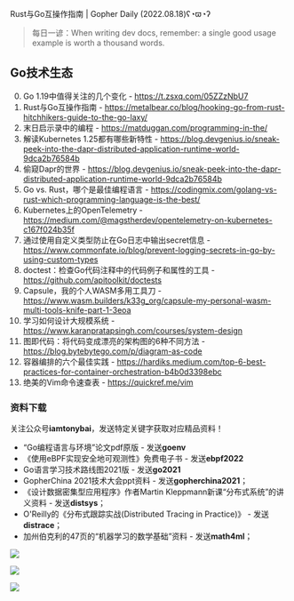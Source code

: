 Rust与Go互操作指南 | Gopher Daily (2022.08.18)ʕ◔ϖ◔ʔ

>每日一谚：When writing dev docs, remember: a single good usage example is worth a thousand words.
 
## Go技术生态

0. Go 1.19中值得关注的几个变化 - https://t.zsxq.com/05ZZzNbU7
1. Rust与Go互操作指南 - https://metalbear.co/blog/hooking-go-from-rust-hitchhikers-guide-to-the-go-laxy/ 
2. 末日启示录中的编程 - https://matduggan.com/programming-in-the/
3. 解读Kubernetes 1.25都有哪些新特性 - https://blog.devgenius.io/sneak-peek-into-the-dapr-distributed-application-runtime-world-9dca2b76584b
4. 偷窥Dapr的世界 - https://blog.devgenius.io/sneak-peek-into-the-dapr-distributed-application-runtime-world-9dca2b76584b
5. Go vs. Rust，哪个是最佳编程语言 - https://codingmix.com/golang-vs-rust-which-programming-language-is-the-best/
6. Kubernetes上的OpenTelemetry - https://medium.com/@magstherdev/opentelemetry-on-kubernetes-c167f024b35f
7. 通过使用自定义类型防止在Go日志中输出secret信息 - https://www.commonfate.io/blog/prevent-logging-secrets-in-go-by-using-custom-types
8. doctest：检查Go代码注释中的代码例子和属性的工具 - https://github.com/apitoolkit/doctests
9. Capsule，我的个人WASM多用工具刀 - https://www.wasm.builders/k33g_org/capsule-my-personal-wasm-multi-tools-knife-part-1-3eoa
10. 学习如何设计大规模系统 - https://www.karanpratapsingh.com/courses/system-design
11. 图即代码：将代码变成漂亮的架构图的6种不同方法 - https://blog.bytebytego.com/p/diagram-as-code
12. 容器编排的六个最佳实践 - https://hardiks.medium.com/top-6-best-practices-for-container-orchestration-b4b0d3398ebc
13. 绝美的Vim命令速查表 - https://quickref.me/vim


### 资料下载

关注公众号**iamtonybai**，发送特定关键字获取对应精品资料！

* “Go编程语言与环境”论文pdf原版 - 发送**goenv**
* 《使用eBPF实现安全地可观测性》免费电子书 - 发送**ebpf2022**
* Go语言学习技术路线图2021版 - 发送**go2021**
* GopherChina 2021技术大会ppt资料 - 发送**gopherchina2021**；
* 《设计数据密集型应用程序》作者Martin Kleppmann新课“分布式系统”的讲义资料 - 发送**distsys**；
* O'Reilly的《分布式跟踪实战(Distributed Tracing in Practice)》 - 发送**distrace**；
* 加州伯克利的47页的“机器学习的数学基础”资料 - 发送**math4ml**；

![](https://mmbiz.qpic.cn/mmbiz_png/cH6WzfQ94mb54jsFJZ3Knmz8obUsf3PBShthmdSw5E01TcYmUReGkj0BWpxHak1HlnlzHvLmKax53YSGr7aNlA/0?wx_fmt=png)

![](https://mmbiz.qpic.cn/mmbiz_png/cH6WzfQ94mZsOgPXTXZgWiaE03ib9r9WFJXC6xJCA5Y6VSesOZqlGxYfODibvR7UPGxiaM7SZZNQZkRtggPXEfBdwQ/0?wx_fmt=png)

![](https://mmbiz.qpic.cn/mmbiz_png/cH6WzfQ94mb54jsFJZ3Knmz8obUsf3PBrSoqeMvoWCticN2cpU64fJ0FYQdXJhP7ia7WRh8628uOAsQYeE2NibRRw/0?wx_fmt=png)

